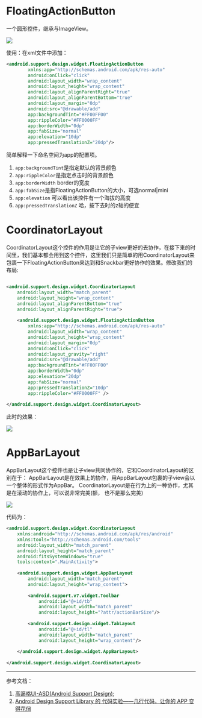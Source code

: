 # FloatingActionButton

一个圆形控件，继承与ImageView。

<img src="http://www.apkbus.com/data/attachment/forum/201507/27/183235na3e1n33mu4s6eul.jpg"/>

使用：在xml文件中添加：

``` xml
<android.support.design.widget.FloatingActionButton
        xmlns:app="http://schemas.android.com/apk/res-auto"
        android:onClick="click"
        android:layout_width="wrap_content"
        android:layout_height="wrap_content"
        android:layout_alignParentRight="true"
        android:layout_alignParentBottom="true"
        android:layout_margin="0dp"
        android:src="@drawable/add"
        app:backgroundTint="#FF00FF00"
        app:rippleColor="#FF0000FF"
        app:borderWidth="0dp"
        app:fabSize="normal"
        app:elevation="10dp"
        app:pressedTranslationZ="20dp"/>
```

简单解释一下命名空间为app的配置项。

1. `app:backgroundTint`是指定默认的背景颜色
2. `app:rippleColor`是指定点击时的背景颜色
3. `app:borderWidth` border的宽度
4. `app:fabSize`是指FloatingActionButton的大小，可选normal|mini
5. `app:elevation` 可以看出该控件有一个海拔的高度
6. `app:pressedTranslationZ` 哈，按下去时的z轴的便宜

# CoordinatorLayout

CoordinatorLayout这个控件的作用是让它的子view更好的去协作，在接下来的时间里，我们基本都会用到这个控件，这里我们只是简单的用CoordinatorLayout来包裹一下FloatingActionButton来达到和Snackbar更好协作的效果。修改我们的布局:

``` xml

<android.support.design.widget.CoordinatorLayout
	android:layout_width="match_parent"
	android:layout_height="wrap_content"
	android:layout_alignParentBottom="true"
	android:layout_alignParentRight="true">
	
	<android.support.design.widget.FloatingActionButton
		xmlns:app="http://schemas.android.com/apk/res-auto"
		android:layout_width="wrap_content"
		android:layout_height="wrap_content"
		android:layout_margin="0dp"
		android:onClick="click"
		android:layout_gravity="right"
		android:src="@drawable/add"
		app:backgroundTint="#FF00FF00"
		app:borderWidth="0dp"
		app:elevation="20dp"
		app:fabSize="normal"
		app:pressedTranslationZ="10dp"
		app:rippleColor="#FF0000FF" />
		
</android.support.design.widget.CoordinatorLayout>
```

此时的效果：

<img src="http://www.apkbus.com/data/attachment/forum/201507/27/183235vb513z17mb350o50.jpg">

# AppBarLayout

AppBarLayout这个控件也是让子view共同协作的，它和CoordinatorLayout的区别在于：
AppBarLayout是在效果上的协作，用AppBarLayout包裹的子view会以一个整体的形式作为AppBar。
CoordinatorLayout是在行为上的一种协作，尤其是在滚动的协作上，可以说非常完美(额， 也不是那么完美)

<img src="http://www.apkbus.com/data/attachment/forum/201507/27/183241bb8gotb0gzvfrf6y.jpg"/>

代码为：

``` xml
<android.support.design.widget.CoordinatorLayout
	xmlns:android="http://schemas.android.com/apk/res/android"
	xmlns:tools="http://schemas.android.com/tools"
	android:layout_width="match_parent"
	android:layout_height="match_parent"
	android:fitsSystemWindows="true"
	tools:context=".MainActivity">
	
	<android.support.design.widget.AppBarLayout
		android:layout_width="match_parent"
		android:layout_height="wrap_content">
		
		<android.support.v7.widget.Toolbar
			android:id="@+id/tb"
			android:layout_width="match_parent"
			android:layout_height="?attr/actionBarSize"/>
			
		<android.support.design.widget.TabLayout
			android:id="@+id/tl"
			android:layout_width="match_parent"
			android:layout_height="wrap_content"/>
			
	</android.support.design.widget.AppBarLayout>
	
</android.support.design.widget.CoordinatorLayout>
```

***

参考文档：

1. [高逼格UI-ASD(Android Support Design)](http://blog.csdn.net/qibin0506/article/details/46850763);
2. [Android Design Support Library 的 代码实验——几行代码，让你的 APP 变得花俏](http://www.open-open.com/lib/view/open1436152483833.html)



